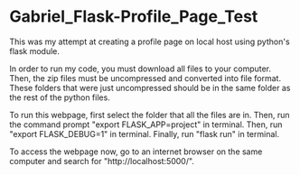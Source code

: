# Gabriel_Flask-Profile_Page_Test
This was my attempt at creating a profile page on local host using python's flask module.

In order to run my code, you must download all files to your computer.
Then, the zip files must be uncompressed and converted into file format.
These folders that were just uncompressed should be in the same folder as the rest of the python files.

To run this webpage, first select the folder that all the files are in. Then, run the command prompt "export FLASK_APP=project" in terminal. Then, run "export FLASK_DEBUG=1" in terminal. Finally, run "flask run" in terminal.

To access the webpage now, go to an internet browser on the same computer and search for "http://localhost:5000/".
